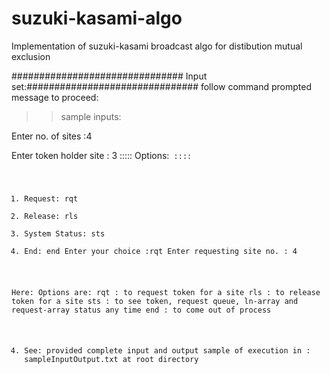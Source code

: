 # suzuki-kasami-algo
Implementation of suzuki-kasami broadcast algo for distibution mutual exclusion


############################### Input set:###############################
follow command prompted message to proceed:
>>sample inputs:

Enter no. of sites :4

Enter token holder site :
3
::::: Options:<code> ::::
1. Request: rqt
2. Release: rls
3. System Status: sts
4. End: end
Enter your choice :rqt
Enter requesting site no. :
4

Here: 
Options are: 
rqt : to request token for a site
rls : to release token for a site
sts : to see token, request queue, ln-array and request-array status any time
end : to come out of process

4. See: provided complete input and output sample of execution in : sampleInputOutput.txt at root directory
